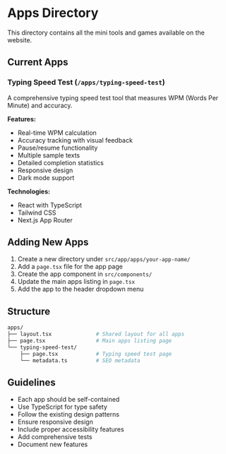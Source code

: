 # Apps Directory

This directory contains all the mini tools and games available on the website.

## Current Apps

### Typing Speed Test (`/apps/typing-speed-test`)

A comprehensive typing speed test tool that measures WPM (Words Per Minute) and accuracy.

**Features:**

- Real-time WPM calculation
- Accuracy tracking with visual feedback
- Pause/resume functionality
- Multiple sample texts
- Detailed completion statistics
- Responsive design
- Dark mode support

**Technologies:**

- React with TypeScript
- Tailwind CSS
- Next.js App Router

## Adding New Apps

1. Create a new directory under `src/app/apps/your-app-name/`
2. Add a `page.tsx` file for the app page
3. Create the app component in `src/components/`
4. Update the main apps listing in `page.tsx`
5. Add the app to the header dropdown menu

## Structure

```bash
apps/
├── layout.tsx              # Shared layout for all apps
├── page.tsx                # Main apps listing page
└── typing-speed-test/
    ├── page.tsx            # Typing speed test page
    └── metadata.ts         # SEO metadata
```

## Guidelines

- Each app should be self-contained
- Use TypeScript for type safety
- Follow the existing design patterns
- Ensure responsive design
- Include proper accessibility features
- Add comprehensive tests
- Document new features
